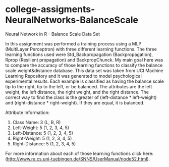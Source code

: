 # college-assigments-NeuralNetworks-BalanceScale
Neural Network in R - Balance Scale Data Set

In this assignment was performed a training process using a MLP (MultiLayer Perceptron) with three different learning functions. The three learning functions used were Std_Backpropagation (Backpropagation), Rprop (Resilient propagation) and BackpropChunck. My main goal here was to compare the accuracy of those learning functions to classify the balance scale weight&distance database. This data set was taken  from UCI Machine Learning Repository and it was generated to model psychological experimental results. Each example is classified as having the balance scale tip to the right, tip to the left, or be balanced. The attributes are the left weight, the left distance, the right weight, and the right distance. The correct way to find the class is the greater of (left-distance * left-weight) and (right-distance * right-weight). If they are equal, it is balanced.

Attribute Information:

1. Class Name: 3 (L, B, R) 
2. Left-Weight: 5 (1, 2, 3, 4, 5) 
3. Left-Distance: 5 (1, 2, 3, 4, 5) 
4. Right-Weight: 5 (1, 2, 3, 4, 5) 
5. Right-Distance: 5 (1, 2, 3, 4, 5)

 For more information about each of those learning functions click here: (http://www.ra.cs.uni-tuebingen.de/SNNS/UserManual/node52.html). 
